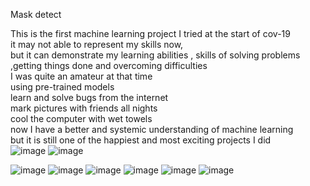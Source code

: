 Mask detect

This is the first machine learning project I tried at the start of cov-19 <br />
it may not able to represent my skills now, <br />
but it can demonstrate my learning abilities , skills of solving problems ,getting things done and overcoming difficulties <br />
I was quite an amateur at that time <br />
using pre-trained models<br />
learn and  solve bugs from the internet <br />
mark pictures with friends all nights<br />
cool the computer with wet towels<br />
now I have a better and systemic understanding of machine learning <br />
but it is still one of the happiest and most exciting projects I did <br />
![image](https://user-images.githubusercontent.com/54523798/109469575-2bedd280-7aa9-11eb-9f37-377a1e87fb3c.png)
![image](https://user-images.githubusercontent.com/54523798/109470716-c6024a80-7aaa-11eb-93ec-594e5461ee46.png)

![image](https://user-images.githubusercontent.com/54523798/109469620-3dcf7580-7aa9-11eb-80da-23be536dd009.png)
![image](https://user-images.githubusercontent.com/54523798/109469651-44f68380-7aa9-11eb-80db-8022eaac1239.png)
![image](https://user-images.githubusercontent.com/54523798/109469975-bd5d4480-7aa9-11eb-9abe-bc2af2e523e4.png)
![image](https://user-images.githubusercontent.com/54523798/109470026-cfd77e00-7aa9-11eb-9eb6-0c5291f58df7.png)
![image](https://user-images.githubusercontent.com/54523798/109470051-d82fb900-7aa9-11eb-9b64-95e0b04b25dc.png)
![image](https://user-images.githubusercontent.com/54523798/109470120-f3022d80-7aa9-11eb-9efe-a1b413dfddb4.png)
